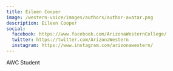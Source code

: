 ```yaml
---
title: Eileen Cooper
image: /western-voice/images/authors/author-avatar.png
description: Eileen Cooper
social:
  facebook: https://www.facebook.com/ArizonaWesternCollege/
  twitter: https://twitter.com/ArizonaWestern
  instagram: https://www.instagram.com/arizonawestern/
---
```


AWC Student
